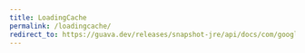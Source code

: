```yaml
---
title: LoadingCache
permalink: /loadingcache/
redirect_to: https://guava.dev/releases/snapshot-jre/api/docs/com/google/common/cache/LoadingCache.html
---
```

